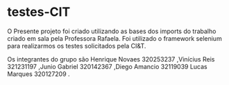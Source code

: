 ﻿# testes-CIT

O Presente projeto foi criado utilizando as bases dos imports do trabalho criado em sala pela Professora Rafaela.
Foi utilizado o framework selenium para realizarmos os testes solicitados pela CI&T.

Os integrantes do grupo são Henrique Novaes  320253237 ,Vinícius Reis 321231197 ,Junio Gabriel 320142367 ,Diego Amancio 32119039
Lucas Marques 320127209 .
